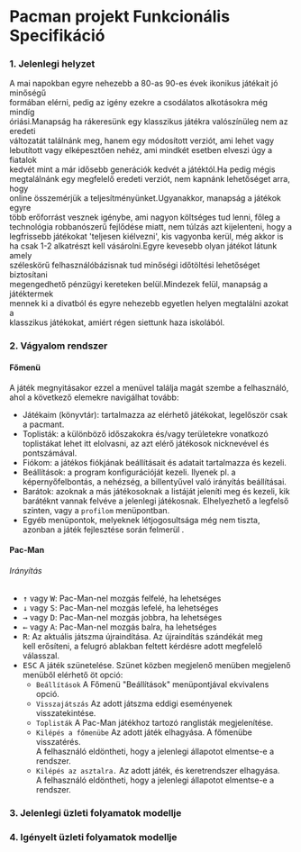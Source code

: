 Pacman projekt Funkcionális Specifikáció
==========================================

### 1. Jelenlegi helyzet
A mai napokban egyre nehezebb a 80-as 90-es évek ikonikus játékait jó minőségű    
formában elérni, pedig az igény ezekre a csodálatos alkotásokra még mindíg     
óriási.Manapság ha rákeresünk egy klasszikus játékra valószínüleg nem az eredeti    
változatát találnánk meg, hanem egy módosított verziót, ami lehet vagy     
lebutított vagy elképesztően nehéz, ami mindkét esetben elveszi úgy a fiatalok    
kedvét mint a már idősebb generációk kedvét a játéktól.Ha pedig mégis     
megtalálnánk egy megfelelő eredeti verziót, nem kapnánk lehetőséget arra, hogy    
online összemérjük a teljesítményünket.Ugyanakkor, manapság a játékok egyre     
több erőforrást vesznek igénybe, ami nagyon költséges tud lenni, főleg a     
technológia robbanószerű fejlődése miatt, nem túlzás azt kijelenteni, hogy a     
legfrissebb játékokat 'teljesen kiélvezni', kis vagyonba kerül, még akkor is    
ha csak 1-2 alkatrészt kell vásárolni.Egyre kevesebb olyan játékot látunk amely    
széleskörű felhasználóbázisnak tud minőségi időtöltési lehetőséget biztosítani    
megengedhető pénzügyi kereteken belül.Mindezek felül, manapság a játéktermek      
mennek ki a divatból és egyre nehezebb egyetlen helyen megtalálni azokat a     
klasszikus játékokat, amiért régen siettunk haza iskolából.
### 2. Vágyalom rendszer
#### Főmenü
A játék megnyitásakor ezzel a menüvel találja magát szembe a felhasználó, ahol a következő elemekre navigálhat tovább:
* Játékaim (könyvtár): tartalmazza az elérhető játékokat, legelőször csak a pacmant.
* Toplisták: a különböző időszakokra és/vagy területekre vonatkozó toplistákat lehet itt elolvasni, az azt elérő játékosok nicknevével és pontszámával.
* Fiókom: a játékos fiókjának beállításait és adatait tartalmazza és kezeli.
* Beállítások: a program konfigurációját kezeli. Ilyenek pl. a képernyőfelbontás, a nehézség, a billentyűvel való irányítás beállításai.
* Barátok: azoknak a más játékosoknak a listáját jeleníti meg és kezeli, kik barátéknt vannak felvéve a jelenlegi játékosnak. Elhelyezhető a legfelső szinten, vagy a `profilom` menüpontban.
* Egyéb menüpontok, melyeknek létjogosultsága még nem tiszta, azonban a játék fejlesztése során felmerül   .

#### Pac-Man
###### Irányítás

* <kbd>&uarr;</kbd> vagy <kbd>W</kbd>: Pac-Man-nel mozgás felfelé, ha lehetséges   
* <kbd>&darr;</kbd> vagy <kbd>S</kbd>: Pac-Man-nel mozgás lefelé, ha lehetséges   
* <kbd>&rarr;</kbd> vagy <kbd>D</kbd>: Pac-Man-nel mozgás jobbra, ha lehetséges    
* <kbd>&larr;</kbd> vagy <kbd>A</kbd>: Pac-Man-nel mozgás balra, ha lehetséges   
* <kbd>R</kbd>: Az aktuális játszma újraindítása. Az újraindítás szándékát meg   
kell erősíteni, a felugró ablakban feltett kérdésre adott megfelelő válasszal.   
* <kbd>ESC</kbd> A játék szünetelése. Szünet közben megjelenő menüben megjelenő   
menüből elérhető öt opció:
  * `Beállítások` A Főmenü "Beállítások" menüpontjával ekvivalens opció.   
  * `Visszajátszás` Az adott játszma eddigi eseményenek visszatekintése.
  * `Toplisták` A Pac-Man játékhoz tartozó ranglisták megjelenítése.   
  * `Kilépés a főmenübe` Az adott játék elhagyása. A főmenübe visszatérés.   
  A felhasználó eldöntheti, hogy a jelenlegi állapotot elmentse-e a rendszer.   
  * `Kilépés az asztalra.` Az adott játék, és keretrendszer elhagyása.   
  A felhasználó eldöntheti, hogy a jelenlegi állapotot elmentse-e a rendszer.   

### 3. Jelenlegi üzleti folyamatok modellje

### 4. Igényelt üzleti folyamatok modellje
